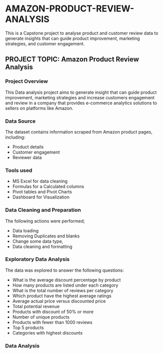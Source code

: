 # AMAZON-PRODUCT-REVIEW-ANALYSIS
 This is a Capstone project to analyse product and customer review data to generate insights that can guide product improvement, marketing strategies, and customer engagement.

 ## PROJECT TOPIC: Amazon Product Review Analysis

 ### Project Overview
This Data analysis project aims to generate insight that can guide product improvement, marketing strategies and increase customers engagement and review in a company that provides e-commerce analytics solutions to sellers on platforms like Amazon.

### Data Source
The dataset contains information scraped from Amazon product pages, including:
- Product details
- Customer engagement
- Reviewer data

### Tools used
- MS Excel for data cleaning
- Formulas for a Calculated columns
- Pivot tables and Pivot Charts
- Dashboard for Visualization

### Data Cleaning and Preparation
The following actions were performed;
- Data loading 
- Removing Duplicates and blanks 
- Change some data type,
- Data cleaning and formatting

### Exploratory Data Analysis
The data was explored to answer the following questions:
- What is the average discount percentage by product
- How many products are listed under each category
- What is the total number of reviews per category
- Which product have the highest average ratings
- Average actual price versus discounted price
- Total potential revenue
- Products with discount of 50% or more
- Number of unique products
- Products with fewer than 1000 reviews
- Top 5 products
- Categories with highest discounts

### Data Analysis













